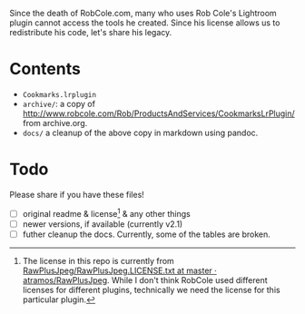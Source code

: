 Since the death of RobCole.com, many who uses Rob Cole's Lightroom plugin cannot access the tools he created. Since his license allows us to redistribute his code, let's share his legacy.

# Contents

- `Cookmarks.lrplugin`
- `archive/`: a copy of <http://www.robcole.com/Rob/ProductsAndServices/CookmarksLrPlugin/> from archive.org.
- `docs/` a cleanup of the above copy in markdown using pandoc.

# Todo

Please share if you have these files!

- [ ] original readme & license[^1] & any other things
- [ ] newer versions, if available (currently v2.1)
- [ ] futher cleanup the docs. Currently, some of the tables are broken.

[^1]: The license in this repo is currently from [RawPlusJpeg/RawPlusJpeg.LICENSE.txt at master · atramos/RawPlusJpeg](https://github.com/atramos/RawPlusJpeg/blob/master/RawPlusJpeg.LICENSE.txt). While I don't think RobCole used different licenses for different plugins, technically we need the license for this particular plugin.
